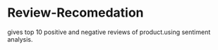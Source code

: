# Review-Recomedation
gives top 10 positive and negative reviews of product.using sentiment analysis.
